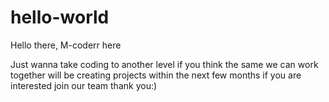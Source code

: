 # hello-world
Hello there,
M-coderr here 

Just wanna take coding to another level
if you think the same we can work together 
will be creating projects within the next few months 
if you are interested join our team
thank you:)
